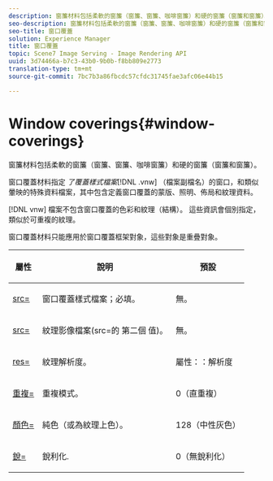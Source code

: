 ```yaml
---
description: 窗簾材料包括柔軟的窗簾（窗簾、窗簾、咖啡窗簾）和硬的窗簾（窗簾和窗簾）。
seo-description: 窗簾材料包括柔軟的窗簾（窗簾、窗簾、咖啡窗簾）和硬的窗簾（窗簾和窗簾）。
seo-title: 窗口覆蓋
solution: Experience Manager
title: 窗口覆蓋
topic: Scene7 Image Serving - Image Rendering API
uuid: 3d74466a-b7c3-43b0-9b0b-f8bb809e2773
translation-type: tm+mt
source-git-commit: 7bc7b3a86fbcdc57cfdc31745fae3afc06e44b15

---
```



# Window coverings{#window-coverings}

窗簾材料包括柔軟的窗簾（窗簾、窗簾、咖啡窗簾）和硬的窗簾（窗簾和窗簾）。

窗口覆蓋材料指定 *了覆蓋樣式檔案*[!DNL .vnw] （檔案副檔名）的窗口，和類似暈映的特殊資料檔案，其中包含定義窗口覆蓋的蒙版、照明、佈局和紋理資料。

[!DNL vnw] 檔案不包含窗口覆蓋的色彩和紋理（結構）。 這些資訊會個別指定，類似於可重複的紋理。

窗口覆蓋材料只能應用於窗口覆蓋框架對象，這些對象是重疊對象。

<table id="table_545865B054E84592BDAEDA57DBFAE9B3"> 
 <thead> 
  <tr> 
   <th colname="col1" class="entry"> <p>屬性 </p> </th> 
   <th colname="col2" class="entry"> <p>說明 </p> </th> 
   <th colname="col3" class="entry"> <p>預設 </p> </th> 
  </tr> 
 </thead>
 <tbody> 
  <tr> 
   <td colname="col1"> <p> <a href="../../../../../../ir-api/http-protocol/image-rendering-api-ref/c-ir-http-protocol-ref/c-ir-http-protocol-command-reference/r-ir-src.md#reference-62c98abad22149d68d405ed6aaff8272" type="reference" format="dita" scope="local"> <span class="codeph"> src= </span></a> </p> </td> 
   <td colname="col2"> <p>窗口覆蓋樣式檔案；必填。 </p> </td> 
   <td colname="col3"> <p>無。 </p> </td> 
  </tr> 
  <tr> 
   <td colname="col1"> <p> <a href="../../../../../../ir-api/http-protocol/image-rendering-api-ref/c-ir-http-protocol-ref/c-ir-http-protocol-command-reference/r-ir-src.md#reference-62c98abad22149d68d405ed6aaff8272" type="reference" format="dita" scope="local"> <span class="codeph"> src= </span></a> </p> </td> 
   <td colname="col2"> <p>紋理影像檔案(src=的 <span class="codeph"> 第二個 </span>值)。 </p> </td> 
   <td colname="col3"> <p>無。 </p> </td> 
  </tr> 
  <tr> 
   <td colname="col1"> <p> <a href="../../../../../../ir-api/http-protocol/image-rendering-api-ref/c-ir-http-protocol-ref/c-ir-http-protocol-command-reference/r-ir-res.md#reference-0ad9de8887144c83a6db97b4994f7c04" type="reference" format="dita" scope="local"> <span class="codeph"> res= </span></a> </p> </td> 
   <td colname="col2"> <p>紋理解析度。 </p> </td> 
   <td colname="col3"> <p> <span class="codeph"> 屬性：：解析度 </span> </p> </td> 
  </tr> 
  <tr> 
   <td colname="col1"> <p> <a href="../../../../../../ir-api/http-protocol/image-rendering-api-ref/c-ir-http-protocol-ref/c-ir-http-protocol-command-reference/r-ir-http-repeat.md#reference-37749da8233f42599ecf4731055fb7d8" type="reference" format="dita" scope="local"> <span class="codeph"> 重複= </span></a> </p> </td> 
   <td colname="col2"> <p>重複模式。 </p> </td> 
   <td colname="col3"> <p>0（直重複） </p> </td> 
  </tr> 
  <tr> 
   <td colname="col1"> <p> <a href="../../../../../../ir-api/http-protocol/image-rendering-api-ref/c-ir-http-protocol-ref/c-ir-http-protocol-command-reference/r-ir-http-color.md#reference-ea3cba9edfe94dbab86d8f123a9ed0aa" type="reference" format="dita" scope="local"> <span class="codeph"> 顏色= </span></a> </p> </td> 
   <td colname="col2"> <p>純色（或為紋理上色）。 </p> </td> 
   <td colname="col3"> <p>128（中性灰色） </p> </td> 
  </tr> 
  <tr> 
   <td colname="col1"> <p> <a href="../../../../../../ir-api/http-protocol/image-rendering-api-ref/c-ir-http-protocol-ref/c-ir-http-protocol-command-reference/r-ir-http-sharp.md#reference-acdd87f6b5de4e3a85e5d3c03022a35a" type="reference" format="dita" scope="local"> <span class="codeph"> 銳= </span></a> </p> </td> 
   <td colname="col2"> <p>銳利化. </p> </td> 
   <td colname="col3"> <p>0（無銳利化） </p> </td> 
  </tr> 
 </tbody> 
</table>


